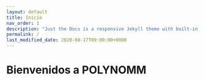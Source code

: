 ```yaml
---
layout: default
title: Inicio 
nav_order: 1
description: "Just the Docs is a responsive Jekyll theme with built-in search that is easily customizable and hosted on GitHub Pages."
permalink: /
last_modified_date: 2020-08-17T09:00:00+0000
---
```



# Bienvenidos a POLYNOMM